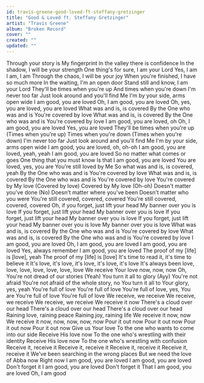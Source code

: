 ```yaml
---
id: travis-greene-good-loved-ft-steffany-gretzinger
title: "Good & Loved ft. Steffany Gretzinger"
artist: "Travis Greene"
album: "Broken Record"
cover: ""
created: ""
updated: ""
---
```


Through your story is My fingerprint
In the valley there is confidence
In the shadow, I will be your strength
One thing's for sure, I am your Lord
Yes, I am
I am, I am
Through the chaos, I will be your joy
When you're finished, I have so much more
In the waiting, I'm an open door
Stand still and know, I am your Lord
They'll be times when you're up
And times when you're down
I'm never too far
Just look around and you'll find Me
I'm by your side, arms open wide
I am good, you are loved
Oh, I am good, you are loved
Oh, yes, you are loved, you are loved
What was and is, is covered
By the One who was and is
You're covered by love
What was and is, is covered
By the One who was and is
You're covered by love
I am good, you are loved, oh
Oh, I am good, you are loved
Yes, you are loved
They'll be times when you're up
(Times when you're up)
Times when you're down
(Times when you're down)
I'm never too far
Just look around and you'll find Me
I'm by your side, arms open wide
I am good, you are loved, oh, oh-oh
I am good, you are loved, yeah, yeah
I am good, you are loved
So no matter what comes or goes
One thing that you must know
Is that I am good, you are loved
You are loved, yes, you are
You're still loved by Me
So what was and is, is covered, yeah
By the One who was and is
You're covered by love
What was and is, is covered
By the One who was and is
You're covered by love
You're covered by My love
(Covered by love)
Covered by My love (Oh-oh)
Doesn't matter you've done (No)
Doesn't matter where you've been
Doesn't matter who you were
You're still covered, covered, covered
You're still covered, covered, covered
Oh, if you forget, just lift your head
My banner over you is love
If you forget, just lift your head
My banner over you is love
If you forget, just lift your head
My banner over you is love
If you forget, just lift your head
My banner over you is love
My banner over you is love
What was and is, is covered
By the One who was and is
You're covered by love
What was and is, is covered
By the One who was and is
You're covered by love
I am good, you are loved
Oh, I am good, you are loved
I am good, you are loved
Yes, always remember
I am good, you are loved
The proof of my [life] is [love], yeah
The proof of my [life] is [love]
It's time to read it, it's time to believe it
It's love, it's love, it's love, it's love, it's love
It's always been love, love, love, love, love, love, love
We receive Your love now, now, now
Oh, You're not dread of our stories (Yeah)
You turn it all to glory (Ayy)
You're not afraid
You're not afraid of the whole story, no
You turn it all to Your glory, yes, yeah
You're full of love
You're full of love
You're full of love, yes, You are
You're full of love
You're full of love
We receive, we receive
We receive, we receive
We receive, we receive
We receive it now
There's a cloud over our head
There's a cloud over our head
There's a cloud over our head
Raining love, raining peace
Raining joy, raining life
We receive it now, now
We receive it now, now, now, now, now
Pour it out now
Pour it out now
Pour it out now
Pour it out now
Give us Your love
To the one who wants to come into our side
Receive His love now
To the one who's wrestling with their identity
Receive His love now
To the one who's wrestling with confusion
Receive it, receive it
Receive it, receive it
Receive it, receive it
Receive it, receive it
We've been searching in the wrong places
But we need the love of Abba now
Right now
I am good, you are loved
I am good, you are loved
Don't forget it
I am good, you are loved
Don't forget it
That I am good, you are loved
Oh, I am good